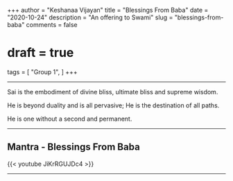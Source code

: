 +++
author = "Keshanaa Vijayan"
title = "Blessings From Baba"
date = "2020-10-24"
description = "An offering to Swami"
slug = "blessings-from-baba"
comments = false
# draft = true
tags = [
    "Group 1",
]
+++

---

Sai is the embodiment of divine bliss, ultimate bliss and supreme wisdom. 

He is beyond duality and is all pervasive; He is the destination of all paths.

He is one without a second and permanent.

---

## Mantra - Blessings From Baba

{{< youtube JiKrRGUJDc4 >}}

---